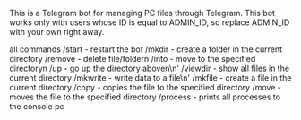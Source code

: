 This is a Telegram bot for managing PC files through Telegram. This bot works only with users whose ID is equal to ADMIN_ID, so replace ADMIN_ID with your own right away.

all commands
/start - restart the bot
/mkdir - create a folder in the current directory
/remove - delete file/foldern
/into - move to the specified directoryn 
/up - go up the directory aboven\n'
/viewdir - show all files in the current directory
/mkwrite - write data to a file\n'
/mkfile - create a file in the current directory
/copy - copies the file to the specified directory
/move - moves the file to the specified directory
/process - prints all processes to the console pc

